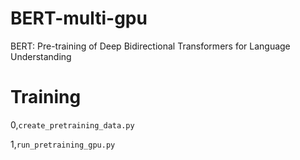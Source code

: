 # BERT-multi-gpu

BERT: Pre-training of Deep Bidirectional Transformers for Language Understanding

# Training 

0,`create_pretraining_data.py`

1,`run_pretraining_gpu.py`
